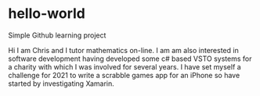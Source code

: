 # hello-world
Simple Github learning project

Hi I am Chris and I tutor mathematics on-line. I am am also interested in software development having developed some c# based VSTO systems for a charity with which I was involved for several years. I have set myself a challenge for 2021 to write a scrabble games app for an iPhone so have started by investigating Xamarin.

